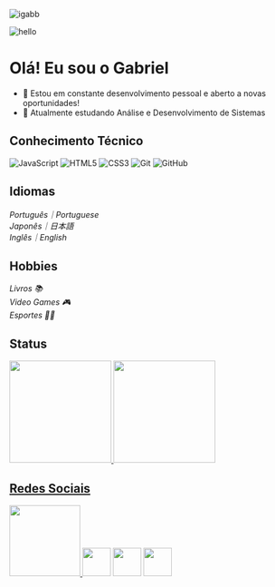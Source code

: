 <p align="left"><img src="https://komarev.com/ghpvc/?username=igabb" alt="igabb" /></p>

![hello](https://user-images.githubusercontent.com/66043609/160465346-b1ea268a-0010-4163-a080-7a6b0282dc78.svg)


# Olá! Eu sou o Gabriel
- 🔭 Estou em constante desenvolvimento pessoal e aberto a novas oportunidades!
- 🌱 Atualmente estudando Análise e Desenvolvimento de Sistemas

## Conhecimento Técnico
![JavaScript](https://img.shields.io/badge/-JavaScript-black?style=flat-square&logo=javascript)
![HTML5](https://img.shields.io/badge/-HTML5-E34F26?style=flat-square&logo=html5&logoColor=white)
![CSS3](https://img.shields.io/badge/-CSS3-1572B6?style=flat-square&logo=css3)
![Git](https://img.shields.io/badge/-Git-black?style=flat-square&logo=git)
![GitHub](https://img.shields.io/badge/-GitHub-181717?style=flat-square&logo=github)

## Idiomas
 <i>Português｜Portuguese</i> </br>
 <i>Japonês｜日本語</i> </br>
 <i>Inglês｜English </i> </br>
 
 ## Hobbies
 <i>Livros 📚</i> </br>
 <i>Video Games 🎮</i> </br>
 <i>Esportes 🏋️‍♂️ </i> </br>

## Status
<div align="left">
  <a href="https://github.com/igabb">
  <img height="180em" src="https://github-readme-stats.vercel.app/api?username=igabb&show_icons=true&theme=tokyonight&include_all_commits=true&count_private=true"/>
  <img height="180em" src="https://github-readme-stats.vercel.app/api/top-langs/?username=igabb&layout=compact&langs_count=7&theme=tokyonight"/>
</div>
  

## Redes Sociais 
<img height="125" src="https://cdn.streamelements.com/uploads/f88fe373-91b4-4a2f-8e6c-383f48a4b02e.gif"/> [<img height="50" src="https://img.shields.io/badge/linkedin-%230077B5.svg?&style=for-the-badge&logo=linkedin&logoColor=white" />](https://www.linkedin.com/in/gabriel-silva-profile/)
[<img height="50" src = "https://img.shields.io/badge/instagram-%23E4405F.svg?&style=for-the-badge&logo=instagram&logoColor=white">](https://www.instagram.com/gabrielzius/)
[<img height="50" src = "https://img.shields.io/badge/facebook-%231877F2.svg?&style=for-the-badge&logo=facebook&logoColor=white">](https://www.facebook.com/gabiel.silva.52/)
  

